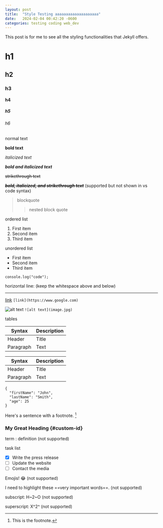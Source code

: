 ```yaml
---
layout: post
title:  "Style Testing aaaaaaaaaaaaaaaaaaaa"
date:   2024-02-04 00:42:20 -0600
categories: testing coding web_dev
---
```

This post is for me to see all the styling functionalities that Jekyll offers.

# h1

## h2

### h3

#### h4

##### h5

###### h6

normal text

**bold text**

*italicized text*

***bold and italicized text***

~~strikethrough text~~

~~***bold, italicized, and strikethrough text***~~
(supported but not shown in vs code syntax)

> blockquote
> > nested block quote

ordered list

1. First item
2. Second item
3. Third item

unordered list

- First item
- Second item
- Third item

`console.log("code");`

horizontal line: (keep the whitespace above and below)

___

[link](https://www.google.com)
`[link](https://www.google.com)`

![alt text](image.jpg)
`![alt text](image.jpg)`

tables

| Syntax | Description |
| ----------- | ----------- |
| Header | Title |
| Paragraph | Text |

|   Syntax    | Description |
| ----------- | ----------- |
| Header      |    Title    |
| Paragraph   | Text        |

```
{
  "firstName": "John",
  "lastName": "Smith",
  "age": 25
}
```

Here's a sentence with a footnote. [^1]

[^1]: This is the footnote.

### My Great Heading {#custom-id}

term
: definition
(not supported)

task list

- [x] Write the press release
- [ ] Update the website
- [ ] Contact the media

Emojis! :joy:
(not supported)

I need to highlight these ==very important words==.
(not supported)

subscript: H~2~O
(not supported)

superscript: X^2^
(not supported)